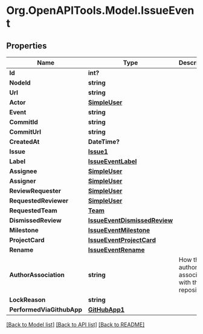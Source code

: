 # Org.OpenAPITools.Model.IssueEvent

## Properties

Name | Type | Description | Notes
------------ | ------------- | ------------- | -------------
**Id** | **int?** |  | 
**NodeId** | **string** |  | 
**Url** | **string** |  | 
**Actor** | [**SimpleUser**](SimpleUser.md) |  | 
**Event** | **string** |  | 
**CommitId** | **string** |  | 
**CommitUrl** | **string** |  | 
**CreatedAt** | **DateTime?** |  | 
**Issue** | [**Issue1**](Issue1.md) |  | [optional] 
**Label** | [**IssueEventLabel**](IssueEventLabel.md) |  | [optional] 
**Assignee** | [**SimpleUser**](SimpleUser.md) |  | [optional] 
**Assigner** | [**SimpleUser**](SimpleUser.md) |  | [optional] 
**ReviewRequester** | [**SimpleUser**](SimpleUser.md) |  | [optional] 
**RequestedReviewer** | [**SimpleUser**](SimpleUser.md) |  | [optional] 
**RequestedTeam** | [**Team**](Team.md) |  | [optional] 
**DismissedReview** | [**IssueEventDismissedReview**](IssueEventDismissedReview.md) |  | [optional] 
**Milestone** | [**IssueEventMilestone**](IssueEventMilestone.md) |  | [optional] 
**ProjectCard** | [**IssueEventProjectCard**](IssueEventProjectCard.md) |  | [optional] 
**Rename** | [**IssueEventRename**](IssueEventRename.md) |  | [optional] 
**AuthorAssociation** | **string** | How the author is associated with the repository. | [optional] 
**LockReason** | **string** |  | [optional] 
**PerformedViaGithubApp** | [**GitHubApp1**](GitHubApp1.md) |  | [optional] 

[[Back to Model list]](../README.md#documentation-for-models) [[Back to API list]](../README.md#documentation-for-api-endpoints) [[Back to README]](../README.md)

